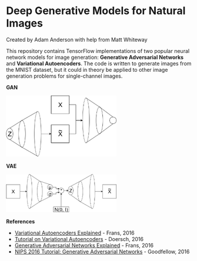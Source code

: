 # Deep Generative Models for Natural Images

Created by Adam Anderson with help from Matt Whiteway

This repository contains TensorFlow implementations of two popular neural network models for image generation:
**Generative Adversarial Networks** and **Variational Autoencoders**. 
The code is written to generate images from the MNIST dataset, but it could in theory be applied to other image generation problems 
for single-channel images.

**GAN**

<img src="https://github.com/blepfo/drp_spring_2017/blob/master/presentation/graphics/gan.png" width=300>


**VAE**

<img src="https://github.com/blepfo/drp_spring_2017/blob/master/presentation/graphics/vae.png" width=300>

**References**
* [Variational Autoencoders Explained](http://kvfrans.com/variational-autoencoders-explained/) - Frans, 2016
* [Tutorial on Variational Autoencoders](https://arxiv.org/abs/1606.05908) - Doersch, 2016
* [Generative Adversarial Networks Explained](http://kvfrans.com/generative-adversial-networks-explained/) - Frans, 2016
* [NIPS 2016 Tutorial: Generative Adversarial Networks](https://arxiv.org/abs/1701.00160) - Goodfellow, 2016
